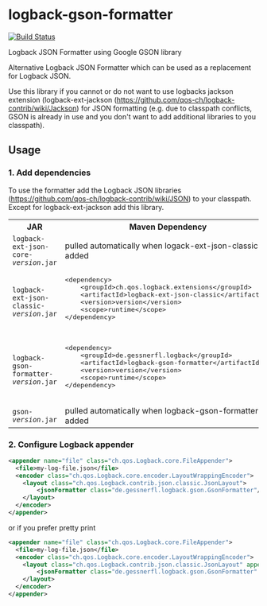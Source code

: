 # logback-gson-formatter

[![Build Status](https://travis-ci.org/gessnerfl/logback-gson-formatter.svg?branch=master)](https://travis-ci.org/gessnerfl/logback-gson-formatter)

Logback JSON Formatter using Google GSON library

Alternative Logback JSON Formatter which can be used as a replacement for Logback JSON. 

Use this library if you cannot or do not want to use logbacks jackson extension (logback-ext-jackson (https://github.com/qos-ch/logback-contrib/wiki/Jackson) for JSON formatting (e.g. due to classpath conflicts, GSON is already in use and you don't want to add additional libraries to you classpath).

## Usage

### 1. Add dependencies
To use the formatter add the Logback JSON libraries (https://github.com/qos-ch/logback-contrib/wiki/JSON) to your classpath. Except for logback-ext-jackson add this library.

<table>
	<tr>
		<th>JAR</th>
		<th>Maven Dependency</th>
	</tr>
	<tr>
		<td><code>logback-ext-json-core-<em>version</em>.jar</code></td>
		<td>pulled automatically when logack-ext-json-classic is added</td>
	</tr>
	<tr>
		<td><code>logback-ext-json-classic-<em>version</em>.jar</code></td>
		<td><pre>
&lt;dependency&gt;
&nbsp;&nbsp;&nbsp;&nbsp;&lt;groupId&gt;ch.qos.logback.extensions&lt;/groupId&gt;
&nbsp;&nbsp;&nbsp;&nbsp;&lt;artifactId&gt;logback-ext-json-classic&lt;/artifactId&gt;
&nbsp;&nbsp;&nbsp;&nbsp;&lt;version&gt;version&lt;/version&gt;
&nbsp;&nbsp;&nbsp;&nbsp;&lt;scope&gt;runtime&lt;/scope&gt;
&lt;/dependency&gt;
		</pre></td>
	</tr> 
	<tr>
		<td><code>logback-gson-formatter-<em>version</em>.jar</code></td>
		<td><pre>
&lt;dependency&gt;
&nbsp;&nbsp;&nbsp;&nbsp;&lt;groupId&gt;de.gessnerfl.logback&lt;/groupId&gt;
&nbsp;&nbsp;&nbsp;&nbsp;&lt;artifactId&gt;logback-gson-formatter&lt;/artifactId&gt;
&nbsp;&nbsp;&nbsp;&nbsp;&lt;version&gt;version&lt;/version&gt;
&nbsp;&nbsp;&nbsp;&nbsp;&lt;scope&gt;runtime&lt;/scope&gt;
&lt;/dependency&gt;
		</pre></td>
	</tr>
	<tr>
		<td><code>gson-<em>version</em>.jar</code></td>
		<td>pulled automatically when logback-gson-formatter is added</td>
	</tr>
</table>

### 2. Configure Logback appender

```xml
<appender name="file" class="ch.qos.Logback.core.FileAppender">
  <file>my-log-file.json</file>
  <encoder class="ch.qos.Logback.core.encoder.LayoutWrappingEncoder">
  	<layout class="ch.qos.Logback.contrib.json.classic.JsonLayout">
    	<jsonFormatter class="de.gessnerfl.logback.gson.GsonFormatter"/>
    </layout>
  </encoder>
</appender>
```

or if you prefer pretty print

```xml
<appender name="file" class="ch.qos.Logback.core.FileAppender">
  <file>my-log-file.json</file>
  <encoder class="ch.qos.Logback.core.encoder.LayoutWrappingEncoder">
  	<layout class="ch.qos.Logback.contrib.json.classic.JsonLayout" appendLineSeparator="true">
    	<jsonFormatter class="de.gessnerfl.logback.gson.GsonFormatter" prettyPrint="true"/>
    </layout>
  </encoder>
</appender>
```